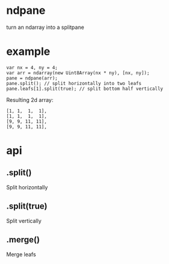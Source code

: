 # ndpane

turn an ndarray into a splitpane

# example

```
var nx = 4, ny = 4;
var arr = ndarray(new Uint8Array(nx * ny), [nx, ny]);
pane = ndpane(arr);
pane.split(); // split horizontally into two leafs
pane.leafs[1].split(true); // split bottom half vertically
```

Resulting 2d array:

```
[1, 1,  1,  1],
[1, 1,  1,  1],
[9, 9, 11, 11],
[9, 9, 11, 11],
```

# api

## .split()

Split horizontally

## .split(true)

Split vertically

## .merge()

Merge leafs
